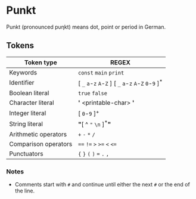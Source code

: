 # Punkt

Punkt (pronounced p&upsilon;&eta;kt) means dot, point or period in German.

## Tokens

|Token type|REGEX|
|----------|-----|
| Keywords | `const` `main` `print` |
| Identifier |[ `_` `a`-`z`  `A`-`Z` ] [ `_` `a`-`z` `A`-`Z` `0`-`9` ]<sup>*</sup> |
| Boolean literal | `true` `false` |
| Character literal | **\'** \<printable-char\> **\'** | 
| Integer literal | [ `0`-`9` ]<sup>+</sup> |
| String literal | **\"**[ ^ `"` `\n` ]<sup>*</sup>**\"** |
| Arithmetic operators | `+` `-` `*` `/` |
| Comparison operators | `==` `!=` `>` `>=` `<` `<=` |
| Punctuators | `{` `}` `(` `)` `=` `.` `,` |

### Notes

* Comments start with `#` and continue until either the next `#` or the end of the line.
